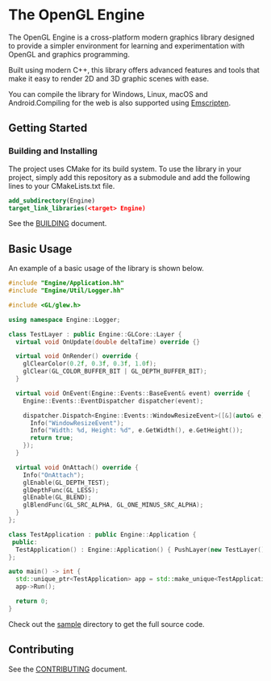 # The OpenGL Engine

The OpenGL Engine is a cross-platform modern graphics library designed
to provide a simpler environment for learning and
experimentation with OpenGL and graphics programming.

Built using modern C++, this library offers advanced features
and tools that make it easy to render 2D and 3D graphic scenes with ease.

You can compile the library for Windows, Linux, macOS and
Android.Compiling for the web is also supported using [Emscripten](https://emscripten.org/).

## Getting Started

### Building and Installing

The project uses CMake for its build system. To use the library in your project,
simply add this repository as a submodule and add the following lines to your CMakeLists.txt file.

```cmake
add_subdirectory(Engine)
target_link_libraries(<target> Engine)
```

See the [BUILDING](BUILDING.md) document.

## Basic Usage

An example of a basic usage of the library is shown below.

```cpp
#include "Engine/Application.hh"
#include "Engine/Util/Logger.hh"

#include <GL/glew.h>

using namespace Engine::Logger;

class TestLayer : public Engine::GLCore::Layer {
  virtual void OnUpdate(double deltaTime) override {}

  virtual void OnRender() override {
    glClearColor(0.2f, 0.3f, 0.3f, 1.0f);
    glClear(GL_COLOR_BUFFER_BIT | GL_DEPTH_BUFFER_BIT);
  }

  virtual void OnEvent(Engine::Events::BaseEvent& event) override {
    Engine::Events::EventDispatcher dispatcher(event);

    dispatcher.Dispatch<Engine::Events::WindowResizeEvent>([&](auto& e) {
      Info("WindowResizeEvent");
      Info("Width: %d, Height: %d", e.GetWidth(), e.GetHeight());
      return true;
    });
  }

  virtual void OnAttach() override {
    Info("OnAttach");
    glEnable(GL_DEPTH_TEST);
    glDepthFunc(GL_LESS);
    glEnable(GL_BLEND);
    glBlendFunc(GL_SRC_ALPHA, GL_ONE_MINUS_SRC_ALPHA);
  }
};

class TestApplication : public Engine::Application {
 public:
  TestApplication() : Engine::Application() { PushLayer(new TestLayer()); }
};

auto main() -> int {
  std::unique_ptr<TestApplication> app = std::make_unique<TestApplication>();
  app->Run();

  return 0;
}
```

Check out the [sample](sample) directory to get the full source code.

## Contributing

See the [CONTRIBUTING](CONTRIBUTING.md) document.
